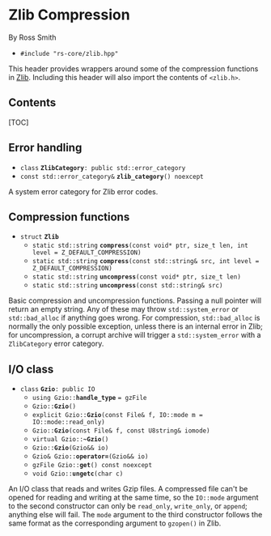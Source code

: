 # Zlib Compression #

By Ross Smith

* `#include "rs-core/zlib.hpp"`

This header provides wrappers around some of the compression functions in
[Zlib](https://www.zlib.net). Including this header will also import the
contents of `<zlib.h>`.

## Contents ##

[TOC]

## Error handling ##

* `class` **`ZlibCategory`**`: public std::error_category`
* `const std::error_category&` **`zlib_category`**`() noexcept`

A system error category for Zlib error codes.

## Compression functions ##

* `struct` **`Zlib`**
    * `static std::string` **`compress`**`(const void* ptr, size_t len, int level = Z_DEFAULT_COMPRESSION)`
    * `static std::string` **`compress`**`(const std::string& src, int level = Z_DEFAULT_COMPRESSION)`
    * `static std::string` **`uncompress`**`(const void* ptr, size_t len)`
    * `static std::string` **`uncompress`**`(const std::string& src)`

Basic compression and uncompression functions. Passing a null pointer will
return an empty string. Any of these may throw `std::system_error` or
`std::bad_alloc` if anything goes wrong. For compression, `std::bad_alloc` is
normally the only possible exception, unless there is an internal error in
Zlib; for uncompression, a corrupt archive will trigger a `std::system_error`
with a `ZlibCategory` error category.

## I/O class ##

* `class` **`Gzio`**`: public IO`
    * `using Gzio::`**`handle_type`** `= gzFile`
    * `Gzio::`**`Gzio`**`()`
    * `explicit Gzio::`**`Gzio`**`(const File& f, IO::mode m = IO::mode::read_only)`
    * `Gzio::`**`Gzio`**`(const File& f, const U8string& iomode)`
    * `virtual Gzio::`**`~Gzio`**`()`
    * `Gzio::`**`Gzio`**`(Gzio&& io)`
    * `Gzio& Gzio::`**`operator=`**`(Gzio&& io)`
    * `gzFile Gzio::`**`get`**`() const noexcept`
    * `void Gzio::`**`ungetc`**`(char c)`

An I/O class that reads and writes Gzip files. A compressed file can't be
opened for reading and writing at the same time, so the `IO::mode` argument to
the second constructor can only be `read_only`, `write_only`, or `append`;
anything else will fail. The `mode` argument to the third constructor follows
the same format as the corresponding argument to `gzopen()` in Zlib.
